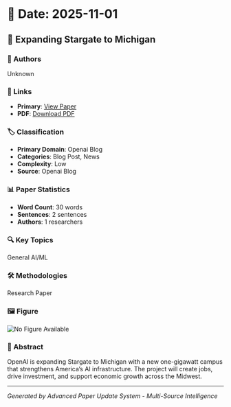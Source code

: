 # 📅 Date: 2025-11-01

## 📄 Expanding Stargate to Michigan

### 👥 Authors
Unknown

### 🔗 Links
- **Primary**: [View Paper](https://openai.com/index/expanding-stargate-to-michigan)
- **PDF**: [Download PDF](https://arxiv.org/pdf/.pdf) 



### 🏷️ Classification
- **Primary Domain**: Openai Blog
- **Categories**: Blog Post, News
- **Complexity**: Low
- **Source**: Openai Blog

### 📊 Paper Statistics
- **Word Count**: 30 words
- **Sentences**: 2 sentences
- **Authors**: 1 researchers

### 🔍 Key Topics
General AI/ML

### 🛠️ Methodologies
Research Paper

### 🖼️ Figure
![No Figure Available](https://img.shields.io/badge/Figure-Not_Available-lightgrey?style=for-the-badge)

### 📝 Abstract
OpenAI is expanding Stargate to Michigan with a new one-gigawatt campus that strengthens America’s AI infrastructure. The project will create jobs, drive investment, and support economic growth across the Midwest.

---
*Generated by Advanced Paper Update System - Multi-Source Intelligence*
